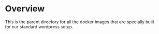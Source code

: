 # Overview

This is the parent directory for all the docker images that are specially built for our standard wordpress setup.
